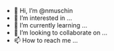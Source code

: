 - 👋 Hi, I’m @nmuschin
- 👀 I’m interested in ...
- 🌱 I’m currently learning ...
- 💞️ I’m looking to collaborate on ...
- 📫 How to reach me ...

<!---
nmuschin/nmuschin is a ✨ special ✨ repository because its `README.md` (this file) appears on your GitHub profile.
You can click the Preview link to take a look at your changes.
--->
